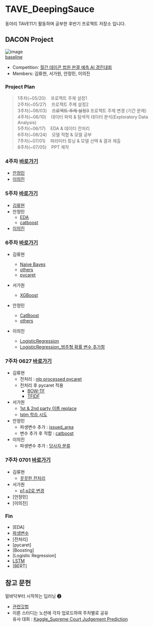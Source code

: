 # TAVE_DeepingSauce
동아리 TAVE11기 활동하며 공부한 후반기 프로젝트 저장소 입니다.

## DACON Project

![image](https://github.com/jeongmin1016/TAVE11_DeepingSauce/assets/109460178/31871322-b4e0-4676-b9be-4914f55398c9)     
[baseline](https://github.com/jeongmin1016/TAVE11_DeepingSauce/blob/main/230617/%5Bbaseline%5D_%EC%9B%94%EA%B0%84_%EB%8D%B0%EC%9D%B4%EC%BD%98_%EB%B2%95%EC%9B%90_%ED%8C%90%EA%B2%B0_%EC%98%88%EC%B8%A1_AI_%EA%B2%BD%EC%A7%84%EB%8C%80%ED%9A%8C.ipynb)
- Competition: [월간 데이콘 법원 판결 예측 AI 경진대회](https://dacon.io/competitions/official/236112/overview/description)
- Members: 김류현, 서가원, 안정민, 이의진

### Project Plan
> 1주차(~05/20)&nbsp;&nbsp;&nbsp; 프로젝트 주제 설정1  
> 2주차(~05/27)&nbsp;&nbsp;&nbsp; 프로젝트 주제 설정2    
> 3주차(~06/03)&nbsp;&nbsp;&nbsp; ~~프로젝트 주제 설정3~~ 프로젝트 주제 변경 (기간 문제)    
> 4주차(~06/10)&nbsp;&nbsp;&nbsp; 데이터 파악 & 탐색적 데이터 분석(Exploratory Data Analysis)     
> 5주차(~06/17)&nbsp;&nbsp;&nbsp; EDA & 데이터 전처리  
> 6주차(~06/24)&nbsp;&nbsp;&nbsp; 모델 적합 & 모델 공부  
> 7주차(~07/01)&nbsp;&nbsp;&nbsp; 파라미터 튜닝 & 모델 선택 & 결과 제출  
> 8주차(~07/05)&nbsp;&nbsp;&nbsp; PPT 제작

### 4주차 [바로가기](https://github.com/jeongmin1016/TAVE11_DeepingSauce/tree/main/230610)
- [안정민](https://github.com/jeongmin1016/TAVE11_DeepingSauce/blob/main/230610/0610_%EB%B2%95%EC%9B%90%ED%8C%90%EA%B2%B0_EDA.ipynb)
- [이의진](https://github.com/jeongmin1016/TAVE11_DeepingSauce/blob/main/230610/%EC%A0%84%EC%B2%98%EB%A6%AC%EC%9D%B4%EA%B2%83%EC%A0%80%EA%B2%83.ipynb)

### 5주차 [바로가기](https://github.com/jeongmin1016/TAVE11_DeepingSauce/tree/main/230610)
- [김류현](https://github.com/jeongmin1016/TAVE11_DeepingSauce/blob/main/230617/0617_krh.ipynb)
- 안정민      
  - [EDA](https://github.com/jeongmin1016/TAVE11_DeepingSauce/blob/main/230617/0617_%EB%B2%95%EC%9B%90%ED%8C%90%EA%B2%B0_EDA.ipynb)
  - [catboost](https://github.com/jeongmin1016/TAVE11_DeepingSauce/blob/main/230617/0617_%EB%B2%95%EC%9B%90%ED%8C%90%EA%B2%B0_EDA2.ipynb)
- [이의진](https://github.com/jeongmin1016/TAVE11_DeepingSauce/blob/main/230617/0617_EDA%E1%84%8B%E1%85%AA%E1%86%AB%E1%84%89%E1%85%A5%E1%86%BC.ipynb)

### 6주차 [바로가기](https://github.com/jeongmin1016/TAVE11_DeepingSauce/tree/main/230622)
- 김류현
  - [Naive Bayes](https://github.com/jeongmin1016/TAVE11_DeepingSauce/blob/main/230622/0622_%EB%B2%95%EC%9B%90%ED%8C%90%EA%B2%B0_naivebayes.ipynb)
  - [others](https://github.com/jeongmin1016/TAVE11_DeepingSauce/blob/main/230622/0622_%EB%B2%95%EC%9B%90%ED%8C%90%EA%B2%B0_eda2.ipynb)
  - [pycaret](https://github.com/jeongmin1016/TAVE11_DeepingSauce/blob/main/230622/0624_%EB%B2%95%EC%9B%90%ED%8C%90%EA%B2%B0_pycaret.ipynb)
- 서가원
  - [XGBoost](https://github.com/jeongmin1016/TAVE11_DeepingSauce/blob/main/230622/%EB%B2%95%EC%9B%90%ED%8C%90%EA%B2%B0_XGBoost_0622.ipynb)
- 안정민
  - [CatBoost](https://github.com/jeongmin1016/TAVE11_DeepingSauce/blob/main/230622/0622_%EB%B2%95%EC%9B%90%ED%8C%90%EA%B2%B0_catboost.ipynb)
  - [others](https://github.com/jeongmin1016/TAVE11_DeepingSauce/blob/main/230622/0622_%EB%B2%95%EC%9B%90%ED%8C%90%EA%B2%B0_modeltest.ipynb)

- 이의진
  - [LogisticRegression](https://github.com/jeongmin1016/TAVE11_DeepingSauce/blob/main/230622/0622_modeling_baseline_submit_trainmode.ipynb)
  - [LogisticRegression_범주형 확률 변수 추가함](https://github.com/jeongmin1016/TAVE11_DeepingSauce/blob/main/230622/0622_modeling_baseline_submit_trainmode_%E1%84%92%E1%85%AA%E1%86%A8%E1%84%85%E1%85%B2%E1%86%AF%E1%84%87%E1%85%A7%E1%86%AB%E1%84%89%E1%85%AE%E1%84%8E%E1%85%AE%E1%84%80%E1%85%A1%20(1).ipynb)


### 7주차 0627 [바로가기](https://github.com/jeongmin1016/TAVE11_DeepingSauce/tree/main/230626)
- 김류현
  - 전처리 : [nlp processed pycaret](https://github.com/jeongmin1016/TAVE11_DeepingSauce/blob/main/230626/0626_%EB%B2%95%EC%9B%90%ED%8C%90%EA%B2%B0_nlp_paycaret_process_ver.ipynb)
  - 전처리 후 pycaret 적용
    - [BOW-TF](https://github.com/jeongmin1016/TAVE11_DeepingSauce/blob/main/230626/0627_%EB%B2%95%EC%9B%90%ED%8C%90%EA%B2%B0_tf_pycaret.ipynb)
    - [TFIDF](https://github.com/jeongmin1016/TAVE11_DeepingSauce/blob/main/230626/0627_%EB%B2%95%EC%9B%90%ED%8C%90%EA%B2%B0_tfidf_pycaret.ipynb)
- 서가원
  - [1st & 2nd party 이름 replace](https://github.com/jeongmin1016/TAVE11_DeepingSauce/blob/16dc92c0002fec93e4cbc8eaeb47369b5d6d7342/230626/0626_%EB%B2%95%EC%9B%90%ED%8C%90%EA%B2%B0_text_replace.ipynb)
  - [lstm 학습 시도](https://github.com/jeongmin1016/TAVE11_DeepingSauce/blob/main/230626/0626_%EB%B2%95%EC%9B%90%ED%8C%90%EA%B2%B0_lstm.ipynb)
- 안정민
  - 파생변수 추가 : [issued_area](https://github.com/jeongmin1016/TAVE11_DeepingSauce/blob/main/230626/0626_%EB%B2%95%EC%9B%90%ED%8C%90%EA%B2%B0_catboost.ipynb)
  - 변수 추가 후 적합 : [catboost](https://github.com/jeongmin1016/TAVE11_DeepingSauce/blob/main/230626/0627_%EB%B2%95%EC%9B%90%ED%8C%90%EA%B2%B0_catboost.ipynb)
- 이의진
  - 파생변수 추가 : [당사자 분류](https://github.com/jeongmin1016/TAVE11_DeepingSauce/blob/main/230626/0626_%EB%8B%B9%EC%82%AC%EC%9E%90_%EC%9C%A0%ED%98%95_%EB%B6%84%EB%A5%98_%EC%BD%94%EB%93%9C.ipynb)


### 7주차 0701 [바로가기](https://github.com/jeongmin1016/TAVE11_DeepingSauce/tree/main/230701)
- 김류현
  - [꿋꿋한 전처리](https://github.com/jeongmin1016/TAVE11_DeepingSauce/blob/main/230701/0702_%EA%BF%8B%EA%BF%8B%ED%95%9C%20%EC%A0%84%EC%B2%98%EB%A6%AC.ipynb)
- 서가원
  - [p1,p2로 변경](https://github.com/jeongmin1016/TAVE11_DeepingSauce/blob/main/230701/0628_%EB%B2%95%EC%9B%90%ED%8C%90%EA%B2%B0_replace_p1p2.ipynb)
- [안정민]      
- [이의진]

### Fin
- [EDA]
- [파생변수](https://github.com/jeongmin1016/TAVE11_DeepingSauce/blob/main/fin/0710_%EB%B2%95%EC%9B%90%ED%8C%90%EA%B2%B0_%ED%8C%8C%EC%83%9D%EB%B3%80%EC%88%98fin.ipynb)
- [전처리]
- [pycaret]
- [Boosting]
- [Logistic Regression]
- [LSTM](https://github.com/jeongmin1016/TAVE11_DeepingSauce/blob/main/fin/0710_%EB%B2%95%EC%9B%90%ED%8C%90%EA%B2%B0_lstm_final.ipynb)
- [BERT]




## 참고 문헌
밑바닥부터 시작하는 딥러닝 ❷
- [관련깃헙](https://github.com/WegraLee/deep-learning-from-scratch-2)    
- 이론 스터디는 노션에 각자 업로드하여 주차별로 공유     
유사 대회 : [Kaggle_Supreme Court Judgement Prediction](https://www.kaggle.com/code/raghavkachroo/supreme-court-judgement-prediction)
